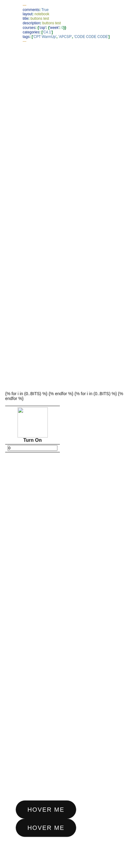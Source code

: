 ```yaml
---
comments: True
layout: notebook
title: buttons test
description: buttons test
courses: {'csp': {'week': 0}}
categories: ['C4.1']
tags: ['CPT WarmUp', 'APCSP', 'CODE CODE CODE']
---
```


<html lang="en" dir="ltr">
<head>
  <meta charset="utf-8">
  <title>Lightbulbs Demo | CodingNepal</title>
  <link rel="stylesheet" href="style.css">
</head>
<style>
  /* Paste the provided styles for lightbulbs here */
</style>
<body>
  <div class="container">
    <table class="container">
      <thead>
        <tr>
          <!-- Modify the table header based on your needs -->
          {% for i in (0..BITS) %}
          <th>
            <img id="bulb{{ i }}" src="https://rliao569.github.io/Tri2Repo/images/bulb_off.png" alt="" width="100" height="auto">
            <div class="button" id="butt{{ i }}" onclick="javascript:toggleBit({{ i }})"><span class="simple-highlight">Turn On</span></div>
          </th>
          {% endfor %}
        </tr>
      </thead>
      <tbody>
        <tr>
          <!-- Modify the table body based on your needs -->
          {% for i in (0..BITS) %}
          <td><input type='text' id="digit{{ i }}" Value="0" size="18.8888899999" readonly></td>
          {% endfor %}
        </tr>
      </tbody>
    </table>
  </div>

  <!-- Include the JavaScript code for the lightbulbs here -->
  <script>
    // Paste the provided JavaScript code for lightbulbs here
  </script>
</body>
</html>


<style>
@import url('https://fonts.googleapis.com/css?family=Poppins:400,500,600,700&display=swap');
*{
  margin: 0;
  padding: 0;
  box-sizing: border-box;
  font-family: 'Poppins', sans-serif;
}
html,body{
  display: grid;
  height: 100%;
  place-items: center;
  background: white;
  overflow: hidden;
}
button{
  position: relative;
  height: 60px;
  width: 200px;
  margin: 0 35px;
  border-radius: 50px;
  border: none;
  outline: none;
  background: #111;
  color: white;
  font-size: 20px;
  font-weight: 500;
  letter-spacing: 2px;
  text-transform: uppercase;
  cursor: pointer;
  transition: background 0.5s;
}
button:first-child:hover{
  background: linear-gradient(90deg, #03a9f4, #f441a5, #ffeb3b, #03a9f4);
  background-size: 400%;
}
button:last-child:hover{
  background: linear-gradient(90deg, #fa7199, #f5ce62, #e43603, #fa7199);
  background-size: 400%;
}
button:first-child:before,
button:last-child:before{
  content: '';
  position: absolute;
  background: inherit;
  top: -5px;
  right: -5px;
  bottom: -5px;
  left: -5px;
  border-radius: 50px;
  filter: blur(20px);
  opacity: 0;
  transition: opacity 0.5s;
}
button:first-child:hover:before,
button:last-child:hover:before{
  opacity: 1;
  z-index: -1;
}
button:hover{
  z-index: 1;
  animation: glow 8s linear infinite;
}
@keyframes glow {
  0%{
    background-position: 0%;
  }
  100%{
    background-position: 400%;
  }
}
</style>
  
  <body>
    <div class="buttons">
      <button>Hover Me</button>
      <button>Hover Me</button>
    </div>
</body>
</html>

